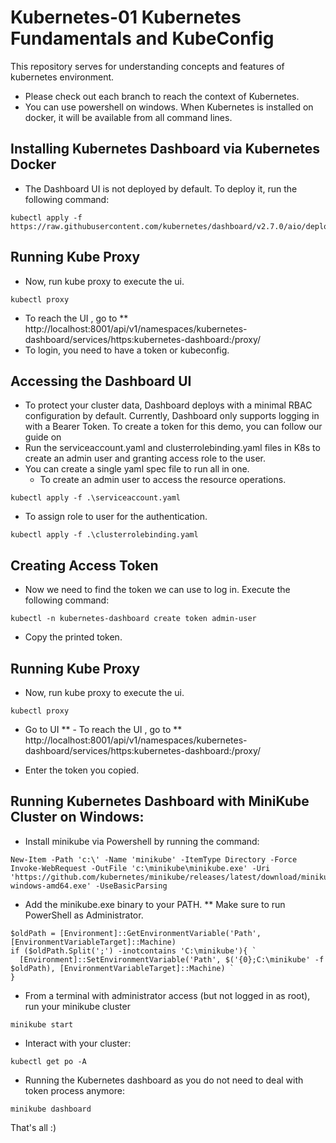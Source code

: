 # Kubernetes-01 Kubernetes Fundamentals and KubeConfig
This repository serves for understanding concepts and features of kubernetes environment.
- Please check out each branch to reach the context of Kubernetes.
- You can use powershell on windows. When Kubernetes is installed on docker, it will be available from all command lines.

## Installing Kubernetes Dashboard via Kubernetes Docker
- The Dashboard UI is not deployed by default. To deploy it, run the following command:
```
kubectl apply -f https://raw.githubusercontent.com/kubernetes/dashboard/v2.7.0/aio/deploy/recommended.yaml
```

## Running Kube Proxy
- Now, run kube proxy to execute the ui.
```
kubectl proxy
```
- To reach the UI , go to ** http://localhost:8001/api/v1/namespaces/kubernetes-dashboard/services/https:kubernetes-dashboard:/proxy/
- To login, you need to have a token or kubeconfig.

## Accessing the Dashboard UI 
- To protect your cluster data, Dashboard deploys with a minimal RBAC configuration by default. Currently, Dashboard only supports logging in with a Bearer Token. To create a token for this demo, you can follow our guide on
- Run the serviceaccount.yaml and clusterrolebinding.yaml files in K8s to create an admin user and granting access role to the user.
- You can create a single yaml spec file to run all in one.
  - To create an admin user to access the resource operations.
```
kubectl apply -f .\serviceaccount.yaml
```
  - To assign role to user for the authentication.
```
kubectl apply -f .\clusterrolebinding.yaml
```

## Creating Access Token
- Now we need to find the token we can use to log in. Execute the following command:
```
kubectl -n kubernetes-dashboard create token admin-user
```
- Copy the printed token.

## Running Kube Proxy
- Now, run kube proxy to execute the ui.

```
kubectl proxy
```
- Go to UI ** - To reach the UI , go to ** http://localhost:8001/api/v1/namespaces/kubernetes-dashboard/services/https:kubernetes-dashboard:/proxy/

- Enter the token you copied.

## Running Kubernetes Dashboard with MiniKube Cluster on Windows:
- Install minikube via Powershell by running the command:
```
New-Item -Path 'c:\' -Name 'minikube' -ItemType Directory -Force
Invoke-WebRequest -OutFile 'c:\minikube\minikube.exe' -Uri 'https://github.com/kubernetes/minikube/releases/latest/download/minikube-windows-amd64.exe' -UseBasicParsing
```
- Add the minikube.exe binary to your PATH.
** Make sure to run PowerShell as Administrator.
```
$oldPath = [Environment]::GetEnvironmentVariable('Path', [EnvironmentVariableTarget]::Machine)
if ($oldPath.Split(';') -inotcontains 'C:\minikube'){ `
  [Environment]::SetEnvironmentVariable('Path', $('{0};C:\minikube' -f $oldPath), [EnvironmentVariableTarget]::Machine) `
}
```
- From a terminal with administrator access (but not logged in as root), run your minikube cluster
```
minikube start
```
- Interact with your cluster:
```
kubectl get po -A
```
- Running the Kubernetes dashboard as you do not need to deal with token process anymore:
```
minikube dashboard
```
That's all :)

